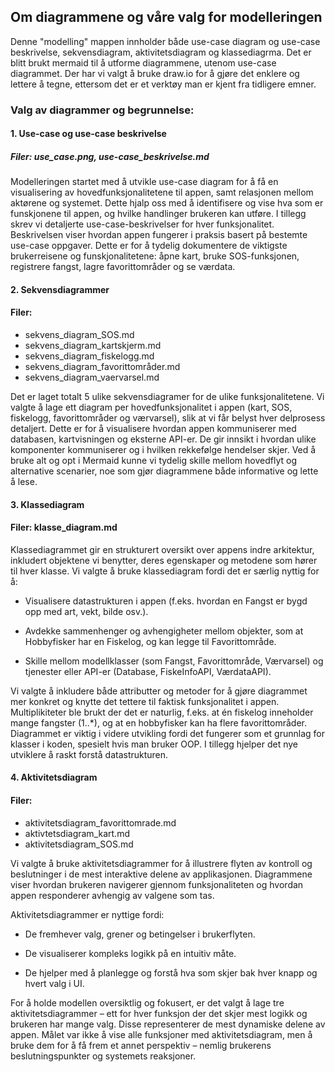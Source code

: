 ## Om diagrammene og våre valg for modelleringen

Denne "modelling" mappen innholder både use-case diagram og use-case beskrivelse, sekvensdiagram, aktivitetsdiagram og klassediagrma. Det er blitt brukt mermaid til å utforme diagrammene, utenom use-case diagrammet. Der har vi valgt å bruke draw.io for å gjøre det enklere og lettere å tegne, ettersom det er et verktøy man er kjent fra tidligere emner. 

### Valg av diagrammer og begrunnelse:
#### 1. Use-case og use-case beskrivelse
##### Filer: use_case.png, use-case_beskrivelse.md

Modelleringen startet med å utvikle use-case diagram for å få en visualisering av hovedfunksjonalitetene til appen, samt relasjonen mellom aktørene og systemet. Dette hjalp oss med å identifisere og vise hva som er funskjonene til appen, og hvilke handlinger brukeren kan utføre. I tillegg skrev vi detaljerte use-case-beskrivelser for hver funksjonalitet. Beskrivelsen viser hvordan appen fungerer i praksis basert på bestemte use-case oppgaver. Dette er for å tydelig dokumentere de viktigste brukerreisene og funskjonalitetene: åpne kart, bruke SOS-funksjonen, registrere fangst, lagre favorittområder og se værdata.



#### 2. Sekvensdiagrammer
#### Filer: 
- sekvens_diagram_SOS.md
- sekvens_diagram_kartskjerm.md
- sekvens_diagram_fiskelogg.md
- sekvens_diagram_favorittområder.md
- sekvens_diagram_vaervarsel.md

Det er laget totalt 5 ulike sekvensdiagramer for de ulike funksjonalitetene. Vi valgte å lage ett diagram per hovedfunksjonalitet i appen (kart, SOS, fiskelogg, favorittområder og værvarsel), slik at vi får belyst hver delprosess detaljert. Dette er for å visualisere hvordan appen kommuniserer med databasen, kartvisningen og eksterne API-er. De gir innsikt i hvordan ulike komponenter kommuniserer og i hvilken rekkefølge hendelser skjer. Ved å bruke alt og opt i Mermaid kunne vi tydelig skille mellom hovedflyt og alternative scenarier, noe som gjør diagrammene både informative og lette å lese.

#### 3. Klassediagram
#### Filer: klasse_diagram.md

Klassediagrammet gir en strukturert oversikt over appens indre arkitektur, inkludert objektene vi benytter, deres egenskaper og metodene som hører til hver klasse. Vi valgte å bruke klassediagram fordi det er særlig nyttig for å:

- Visualisere datastrukturen i appen (f.eks. hvordan en Fangst er bygd opp med art, vekt, bilde osv.).

- Avdekke sammenhenger og avhengigheter mellom objekter, som at Hobbyfisker har en Fiskelog, og kan legge til Favorittområde.

- Skille mellom modellklasser (som Fangst, Favorittområde, Værvarsel) og tjenester eller API-er (Database, FiskeInfoAPI, VærdataAPI).

Vi valgte å inkludere både attributter og metoder for å gjøre diagrammet mer konkret og knytte det tettere til faktisk funksjonalitet i appen. Multiplikiteter ble brukt der det er naturlig, f.eks. at én fiskelog inneholder mange fangster (1..*), og at en hobbyfisker kan ha flere favorittområder. Diagrammet er viktig i videre utvikling fordi det fungerer som et grunnlag for klasser i koden, spesielt hvis man bruker OOP. I tillegg hjelper det nye utviklere å raskt forstå datastrukturen.

#### 4. Aktivitetsdiagram
#### Filer: 
- aktivitetsdiagram_favorittomrade.md
- aktivtetsdiagram_kart.md
- aktivitetsdiagram_SOS.md

Vi valgte å bruke aktivitetsdiagrammer for å illustrere flyten av kontroll og beslutninger i de mest interaktive delene av applikasjonen. Diagrammene viser hvordan brukeren navigerer gjennom funksjonaliteten og hvordan appen responderer avhengig av valgene som tas.

Aktivitetsdiagrammer er nyttige fordi:

- De fremhever valg, grener og betingelser i brukerflyten.

- De visualiserer kompleks logikk på en intuitiv måte.

- De hjelper med å planlegge og forstå hva som skjer bak hver knapp og hvert valg i UI.

For å holde modellen oversiktlig og fokusert, er det valgt å lage tre aktivitetsdiagrammer – ett for hver funksjon der det skjer mest logikk og brukeren har mange valg. Disse representerer de mest dynamiske delene av appen. Målet var ikke å vise alle funksjoner med aktivitetsdiagram, men å bruke dem for å få frem et annet perspektiv – nemlig brukerens beslutningspunkter og systemets reaksjoner.
